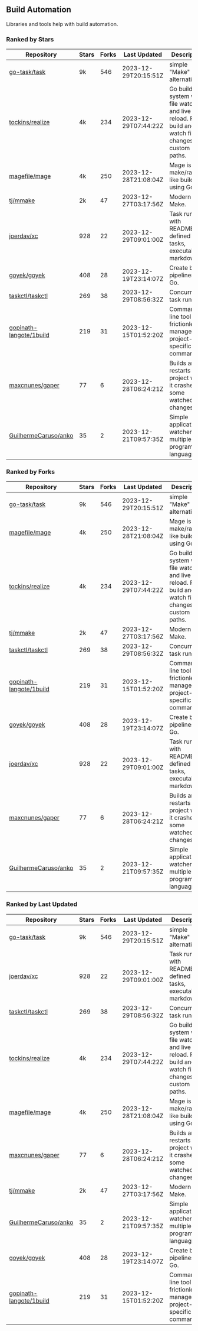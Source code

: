 ## Build Automation

Libraries and tools help with build automation.

### Ranked by Stars

| Repository | Stars | Forks | Last Updated | Description | 
|------------|-------|-------|--------------|-------------|
| [go-task/task](https://github.com/go-task/task) | 9k | 546 | 2023-12-29T20:15:51Z |  simple "Make" alternative. |
| [tockins/realize](https://github.com/tockins/realize) | 4k | 234 | 2023-12-29T07:44:22Z |  Go build a system with file watchers and live to reload. Run, build and watch file changes with custom paths. |
| [magefile/mage](https://github.com/magefile/mage) | 4k | 250 | 2023-12-28T21:08:04Z |  Mage is a make/rake-like build tool using Go. |
| [tj/mmake](https://github.com/tj/mmake) | 2k | 47 | 2023-12-27T03:17:56Z |  Modern Make. |
| [joerdav/xc](https://github.com/joerdav/xc) | 928 | 22 | 2023-12-29T09:01:00Z |  Task runner with README.md defined tasks, executable markdown. |
| [goyek/goyek](https://github.com/goyek/goyek) | 408 | 28 | 2023-12-19T23:14:07Z |  Create build pipelines in Go. |
| [taskctl/taskctl](https://github.com/taskctl/taskctl) | 269 | 38 | 2023-12-29T08:56:32Z |  Concurrent task runner. |
| [gopinath-langote/1build](https://github.com/gopinath-langote/1build) | 219 | 31 | 2023-12-15T01:52:20Z |  Command line tool to frictionlessly manage project-specific commands. |
| [maxcnunes/gaper](https://github.com/maxcnunes/gaper) | 77 | 6 | 2023-12-28T06:24:21Z |  Builds and restarts a Go project when it crashes or some watched file changes. |
| [GuilhermeCaruso/anko](https://github.com/GuilhermeCaruso/anko) | 35 | 2 | 2023-12-21T09:57:35Z |  Simple application watcher for multiple programming languages. |

### Ranked by Forks

| Repository | Stars | Forks | Last Updated | Description | 
|------------|-------|-------|--------------|-------------|
| [go-task/task](https://github.com/go-task/task) | 9k | 546 | 2023-12-29T20:15:51Z |  simple "Make" alternative. |
| [magefile/mage](https://github.com/magefile/mage) | 4k | 250 | 2023-12-28T21:08:04Z |  Mage is a make/rake-like build tool using Go. |
| [tockins/realize](https://github.com/tockins/realize) | 4k | 234 | 2023-12-29T07:44:22Z |  Go build a system with file watchers and live to reload. Run, build and watch file changes with custom paths. |
| [tj/mmake](https://github.com/tj/mmake) | 2k | 47 | 2023-12-27T03:17:56Z |  Modern Make. |
| [taskctl/taskctl](https://github.com/taskctl/taskctl) | 269 | 38 | 2023-12-29T08:56:32Z |  Concurrent task runner. |
| [gopinath-langote/1build](https://github.com/gopinath-langote/1build) | 219 | 31 | 2023-12-15T01:52:20Z |  Command line tool to frictionlessly manage project-specific commands. |
| [goyek/goyek](https://github.com/goyek/goyek) | 408 | 28 | 2023-12-19T23:14:07Z |  Create build pipelines in Go. |
| [joerdav/xc](https://github.com/joerdav/xc) | 928 | 22 | 2023-12-29T09:01:00Z |  Task runner with README.md defined tasks, executable markdown. |
| [maxcnunes/gaper](https://github.com/maxcnunes/gaper) | 77 | 6 | 2023-12-28T06:24:21Z |  Builds and restarts a Go project when it crashes or some watched file changes. |
| [GuilhermeCaruso/anko](https://github.com/GuilhermeCaruso/anko) | 35 | 2 | 2023-12-21T09:57:35Z |  Simple application watcher for multiple programming languages. |

### Ranked by Last Updated

| Repository | Stars | Forks | Last Updated | Description | 
|------------|-------|-------|--------------|-------------|
| [go-task/task](https://github.com/go-task/task) | 9k | 546 | 2023-12-29T20:15:51Z |  simple "Make" alternative. |
| [joerdav/xc](https://github.com/joerdav/xc) | 928 | 22 | 2023-12-29T09:01:00Z |  Task runner with README.md defined tasks, executable markdown. |
| [taskctl/taskctl](https://github.com/taskctl/taskctl) | 269 | 38 | 2023-12-29T08:56:32Z |  Concurrent task runner. |
| [tockins/realize](https://github.com/tockins/realize) | 4k | 234 | 2023-12-29T07:44:22Z |  Go build a system with file watchers and live to reload. Run, build and watch file changes with custom paths. |
| [magefile/mage](https://github.com/magefile/mage) | 4k | 250 | 2023-12-28T21:08:04Z |  Mage is a make/rake-like build tool using Go. |
| [maxcnunes/gaper](https://github.com/maxcnunes/gaper) | 77 | 6 | 2023-12-28T06:24:21Z |  Builds and restarts a Go project when it crashes or some watched file changes. |
| [tj/mmake](https://github.com/tj/mmake) | 2k | 47 | 2023-12-27T03:17:56Z |  Modern Make. |
| [GuilhermeCaruso/anko](https://github.com/GuilhermeCaruso/anko) | 35 | 2 | 2023-12-21T09:57:35Z |  Simple application watcher for multiple programming languages. |
| [goyek/goyek](https://github.com/goyek/goyek) | 408 | 28 | 2023-12-19T23:14:07Z |  Create build pipelines in Go. |
| [gopinath-langote/1build](https://github.com/gopinath-langote/1build) | 219 | 31 | 2023-12-15T01:52:20Z |  Command line tool to frictionlessly manage project-specific commands. |

